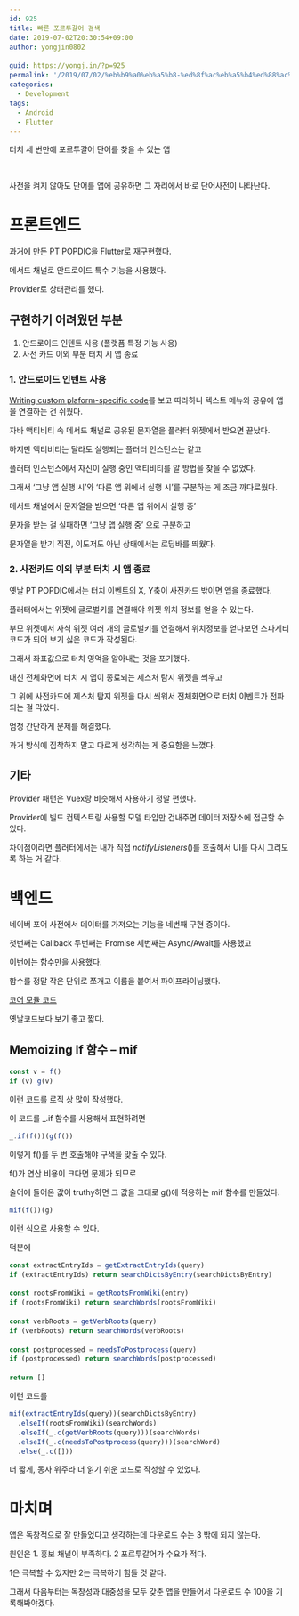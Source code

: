 ```yaml
---
id: 925
title: 빠른 포르투갈어 검색
date: 2019-07-02T20:30:54+09:00
author: yongjin0802

guid: https://yongj.in/?p=925
permalink: '/2019/07/02/%eb%b9%a0%eb%a5%b8-%ed%8f%ac%eb%a5%b4%ed%88%ac%ea%b0%88%ec%96%b4-%ea%b2%80%ec%83%89/'
categories:
  - Development
tags:
  - Android
  - Flutter
---
```


터치 세 번만에 포르투갈어 단어를 찾을 수 있는 앱

<img src="https://github.com/16Yongjin/16Yongjin.github.io/raw/master/wp-content/uploads/2019/07/포어검색플레이스토어캡쳐.png?fit=840%2C810&ssl=1" alt="" class="wp-image-926" srcset="https://raw.githubusercontent.com/16Yongjin/16Yongjin.github.io/master/wp-content/uploads/2019/07/포어검색플레이스토어캡쳐.png 1437w, https://raw.githubusercontent.com/16Yongjin/16Yongjin.github.io/master/wp-content/uploads/2019/07/포어검색플레이스토어캡쳐-300x289.png 300w, https://raw.githubusercontent.com/16Yongjin/16Yongjin.github.io/master/wp-content/uploads/2019/07/포어검색플레이스토어캡쳐-768x741.png 768w, https://raw.githubusercontent.com/16Yongjin/16Yongjin.github.io/master/wp-content/uploads/2019/07/포어검색플레이스토어캡쳐-1024x988.png 1024w, https://raw.githubusercontent.com/16Yongjin/16Yongjin.github.io/master/wp-content/uploads/2019/07/포어검색플레이스토어캡쳐-1000x965.png 1000w, https://raw.githubusercontent.com/16Yongjin/16Yongjin.github.io/master/wp-content/uploads/2019/07/포어검색플레이스토어캡쳐-311x300.png 311w" sizes="(max-width: 1437px) 100vw, 1437px" />

사전을 켜지 않아도 단어를 앱에 공유하면 그 자리에서 바로 단어사전이 나타난다.

# 프론트엔드

과거에 만든 PT POPDIC을 Flutter로 재구현했다.

메서드 채널로 안드로이드 특수 기능을 사용했다.

Provider로 상태관리를 했다.

## 구현하기 어려웠던 부분

  1. 안드로이드 인텐트 사용 (플랫폼 특정 기능 사용)
  2. 사전 카드 이외 부분 터치 시 앱 종료

### 1. 안드로이드 인텐트 사용

[Writing custom plaform-specific code](https://flutter.dev/docs/development/platform-integration/platform-channels)를 보고 따라하니 텍스트 메뉴와 공유에 앱을 연결하는 건 쉬웠다.

자바 액티비티 속 메서드 채널로 공유된 문자열을 플러터 위젯에서 받으면 끝났다.

하지만 액티비티는 달라도 실행되는 플러터 인스턴스는 같고

플러터 인스턴스에서 자신이 실행 중인 액티비티를 알 방법을 찾을 수 없었다.

그래서 &#8216;그냥 앱 실행 시&#8217;와 &#8216;다른 앱 위에서 실행 시&#8217;를 구분하는 게 조금 까다로웠다.

메서드 채널에서 문자열을 받으면 &#8216;다른 앱 위에서 실행 중&#8217;

문자을 받는 걸 실패하면 &#8216;그냥 앱 실행 중&#8217; 으로 구분하고

문자열을 받기 직전, 이도저도 아닌 상태에서는 로딩바를 띄웠다.

### 2. 사전카드 이외 부분 터치 시 앱 종료 

옛날 PT POPDIC에서는 터치 이벤트의 X, Y축이 사전카드 밖이면 앱을 종료했다.

플러터에서는 위젯에 글로벌키를 연결해야 위젯 위치 정보를 얻을 수 있는다. 

부모 위젯에서 자식 위젯 여러 개의 글로벌키를 연결해서 위치정보를 얻다보면 스파게티 코드가 되어 보기 싫은 코드가 작성된다.

그래서 좌표값으로 터치 영억을 알아내는 것을 포기했다.

대신 전체화면에 터치 시 앱이 종료되는 제스처 탐지 위젯을 씌우고

그 위에 사전카드에 제스처 탐지 위젯을 다시 씌워서 전체화면으로 터치 이벤트가 전파되는 걸 막았다.

엄청 간단하게 문제를 해결했다.

과거 방식에 집착하지 말고 다르게 생각하는 게 중요함을 느꼈다. 

## 기타

Provider 패턴은 Vuex랑 비슷해서 사용하기 정말 편했다.

Provider에 빌드 컨텍스트랑 사용할 모델 타입만 건내주면 데이터 저장소에 접근할 수 있다.

차이점이라면 플러터에서는 내가 직접 _notifyListeners_()를 호출해서 UI를 다시 그리도록 하는 거 같다.

# 백엔드

네이버 포어 사전에서 데이터를 가져오는 기능을 네번째 구현 중이다.

첫번째는 Callback 두번째는 Promise 세번째는 Async/Await를 사용했고

이번에는 함수만을 사용했다.

함수를 정말 작은 단위로 쪼개고 이름을 붙여서 파이프라이닝했다.

[코어 모듈 코드](https://github.com/16Yongjin/ptdic/blob/master/searchDict.js)

옛날코드보다 보기 좋고 짧다.

## Memoizing If 함수 &#8211; mif

```javascript
const v = f()
if (v) g(v)
```

이런 코드를 로직 상 많이 작성했다.

이 코드를 _.if 함수를 사용해서 표현하려면

```javascript
_.if(f())(g(f())
```

이렇게 f()를 두 번 호출해야 구색을 맞출 수 있다.

f()가 연산 비용이 크다면 문제가 되므로

술어에 들어온 값이 truthy하면 그 값을 그대로 g()에 적용하는 mif 함수를 만들었다.

```javascript
mif(f())(g)
```

이런 식으로 사용할 수 있다.

덕분에 

```javascript
const extractEntryIds = getExtractEntryIds(query)
if (extractEntryIds) return searchDictsByEntry(searchDictsByEntry)

const rootsFromWiki = getRootsFromWiki(entry)
if (rootsFromWiki) return searchWords(rootsFromWiki)

const verbRoots = getVerbRoots(query)
if (verbRoots) return searchWords(verbRoots)

const postprocessed = needsToPostprocess(query)
if (postprocessed) return searchWords(postprocessed)

return []
```

이런 코드를

```javascript
mif(extractEntryIds(query))(searchDictsByEntry)
  .elseIf(rootsFromWiki)(searchWords)
  .elseIf(_.c(getVerbRoots(query)))(searchWords)
  .elseIf(_.c(needsToPostprocess(query)))(searchWord)
  .else(_.c([]))
```

더 짧게, 동사 위주라 더 읽기 쉬운 코드로 작성할 수 있었다.

# 마치며

앱은 독창적으로 잘 만들었다고 생각하는데 다운로드 수는 3 밖에 되지 않는다. 

원인은 1. 홍보 채널이 부족하다. 2 포르투갈어가 수요가 적다.

1은 극복할 수 있지만 2는 극복하기 힘들 것 같다.

그래서 다음부터는 독창성과 대중성을 모두 갖춘 앱을 만들어서 다운로드 수 100을 기록해봐야겠다.